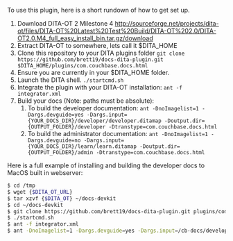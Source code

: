 To use this plugin, here is a short rundown of how to get set up.

1. Download DITA-OT 2 Milestone 4
   http://sourceforge.net/projects/dita-ot/files/DITA-OT%20Latest%20Test%20Build/DITA-OT%202.0/DITA-OT2.0.M4_full_easy_install_bin.tar.gz/download
1. Extract DITA-OT to somewhere, lets call it $DITA_HOME
1. Clone this repository to your DITA plugins folder
   `git clone https://github.com/brett19/docs-dita-plugin.git $DITA_HOME/plugins/com.couchbase.docs.html`
1. Ensure you are currently in your $DITA_HOME folder.
1. Launch the DITA shell.
   `./startcmd.sh`
1. Integrate the plugin with your DITA-OT installation:
   `ant -f integrator.xml`
1. Build your docs (Note: paths must be absolute):
   1. To build the developer documentation:
      `ant -DnoImagelist=1 -Dargs.devguide=yes -Dargs.input={YOUR_DOCS_DIR}/developer/developer.ditamap -Doutput.dir={OUTPUT_FOLDER}/developer -Dtranstype=com.couchbase.docs.html`
   1. To build the administrator documentation:
      `ant -DnoImagelist=1 -Dargs.devguide=no -Dargs.input={YOUR_DOCS_DIR}/learn/learn.ditamap -Doutput.dir={OUTPUT_FOLDER}/admin -Dtranstype=com.couchbase.docs.html`

Here is a full example of installing and building the developer docs to MacOS built in webserver:
```bash
$ cd /tmp
$ wget {$DITA_OT_URL}
$ tar xzvf {$DITA_OT} ~/docs-devkit
$ cd ~/docs-devkit
$ git clone https://github.com/brett19/docs-dita-plugin.git plugins/com.couchbase.docs.html
$ ./startcmd.sh
$ ant -f integrator.xml
$ ant -DnoImagelist=1 -Dargs.devguide=yes -Dargs.input=/cb-docs/developer/developer.ditamap -Doutput.dir=/Library/WebServer/Documents/developer -Dtranstype=com.couchbase.docs.html
```
